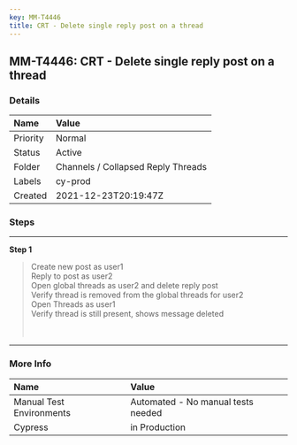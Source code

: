 ```yaml
---
key: MM-T4446
title: CRT - Delete single reply post on a thread
---
```


## MM-T4446: CRT - Delete single reply post on a thread

### Details

| Name     | Value                              |
| :------- | :--------------------------------- |
| Priority | Normal                             |
| Status   | Active                             |
| Folder   | Channels / Collapsed Reply Threads |
| Labels   | cy-prod                            |
| Created  | 2021-12-23T20:19:47Z               |

### Steps

<hr/>

**Step 1**

> <article>Create new post as user1<br />Reply to post as user2<br />Open global threads as user2 and delete reply post<br />Verify thread is removed from the global threads for user2<br />Open Threads as user1<br />Verify thread is still present, shows message deleted<br /><br /><br /></article>

<hr/>

### More Info

| Name                     | Value                              |
| :----------------------- | :--------------------------------- |
| Manual Test Environments | Automated - No manual tests needed |
| Cypress                  | in Production                      |
